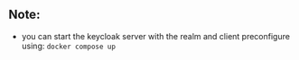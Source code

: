 ## Note:

- you can start the keycloak server with the realm and client preconfigure using: `docker compose up`
